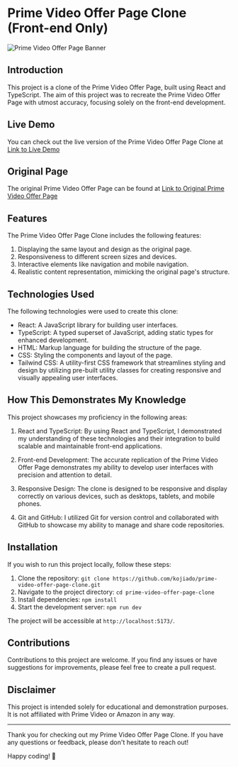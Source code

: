 # Prime Video Offer Page Clone (Front-end Only)

![Prime Video Offer Page Banner](https://github.com/kojiado/prime-video-offer-page-clone/assets/127887180/24a23daa-dde3-469f-9be3-28797bb79073)



## Introduction

This project is a clone of the Prime Video Offer Page, built using React and TypeScript. The aim of this project was to recreate the Prime Video Offer Page with utmost accuracy, focusing solely on the front-end development. 

## Live Demo

You can check out the live version of the Prime Video Offer Page Clone at [Link to Live Demo](https://prime-video-offer-page-clone.vercel.app)

## Original Page

The original Prime Video Offer Page can be found at [Link to Original Prime Video Offer Page](https://www.primevideo.com/offers/nonprimehomepage/ref=dvm_pds_amz_BA_lb_s_g_mkw_seeUAWxJJ-dc_pcrid_663740360062?mrntrk=slid__pgrid_123397608390_pgeo_20079_x__adext__ptid_kwd-2850171361)

## Features

The Prime Video Offer Page Clone includes the following features:

1. Displaying the same layout and design as the original page.
2. Responsiveness to different screen sizes and devices.
3. Interactive elements like navigation and mobile navigation.
4. Realistic content representation, mimicking the original page's structure.

## Technologies Used

The following technologies were used to create this clone:

- React: A JavaScript library for building user interfaces.
- TypeScript: A typed superset of JavaScript, adding static types for enhanced development.
- HTML: Markup language for building the structure of the page.
- CSS: Styling the components and layout of the page.
- Tailwind CSS: A utility-first CSS framework that streamlines styling and design by utilizing pre-built utility classes for creating responsive and visually appealing user interfaces.

## How This Demonstrates My Knowledge

This project showcases my proficiency in the following areas:

1. React and TypeScript: By using React and TypeScript, I demonstrated my understanding of these technologies and their integration to build scalable and maintainable front-end applications.

2. Front-end Development: The accurate replication of the Prime Video Offer Page demonstrates my ability to develop user interfaces with precision and attention to detail.

3. Responsive Design: The clone is designed to be responsive and display correctly on various devices, such as desktops, tablets, and mobile phones.

4. Git and GitHub: I utilized Git for version control and collaborated with GitHub to showcase my ability to manage and share code repositories.

## Installation

If you wish to run this project locally, follow these steps:

1. Clone the repository: `git clone https://github.com/kojiado/prime-video-offer-page-clone.git`
2. Navigate to the project directory: `cd prime-video-offer-page-clone`
3. Install dependencies: `npm install`
4. Start the development server: `npm run dev`

The project will be accessible at `http://localhost:5173/`.

## Contributions

Contributions to this project are welcome. If you find any issues or have suggestions for improvements, please feel free to create a pull request.

## Disclaimer

This project is intended solely for educational and demonstration purposes. It is not affiliated with Prime Video or Amazon in any way.

---

Thank you for checking out my Prime Video Offer Page Clone. If you have any questions or feedback, please don't hesitate to reach out!

Happy coding! 🚀
